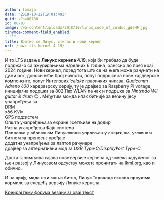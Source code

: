 ```yaml
---
author: tomaja
date: "2018-10-22T19:01:49Z"
guid: /?p=88788
id: 88788
image: /wp-content/uploads/2018/10/linux_code_of_conduc_gdsHF.jpg
tinymce-comment-field_enabled:
- "1"
title: Вратио се Линус, стигао и нови кернел
url: /novi-lts-kernel-4-19/
---
```

И то LTS издање **Линукс кернела 4.19**, који би требало да буде подржано са ажурирањима наредних 6 година, односно до пред крај 2024 године. Нови кернел, поред тога што се на њега може рачунати на дужи рок, доноси већи број новости, попут подршке за нове хардверске компоненте, попут Интелових _Icelake_ графичких чипова, _Qualcomm Adreno 600_ хардрверску серију, ту је драјвер за Raspberry Pi voltage, иницијална подршка за 802.11ax WLAN па чак и подршка за _Nintendo Wii guitar & drum_ 😉 . Међутим можда ипак битније за већину јесу унапређења за  
DRM  
x86 KVM  
GPS подсистем  
Општа унапређења за екране осетљиве на додир  
Разна унапређења Фајл система  
Поправке у обавезном Линуксовом управљању енергијом, углавном битном за преносне уређаје  
додатна унапређења за лаптоп рачунаре  
драјвер за алтернативни мод за _USB Type-C/DisplayPort Type-C_

Доста занимљива најава нове верзије кернела од човека задуженог за њен развој у Линусовом одсуству можете прочитати на <a href="https://lkml.org/lkml/2018/10/22/184" target="_blank" rel="noopener">lkml.org</a>, као и обично.

И на крају, мада не и мање битно, Линус Торвалдс поново преузима кормило за следећу верзију Линукс кернела.

[Креирај тему форума везану за овај текст](https://linuxo.org/nova-tema-na-forumu/?se_pid=88788)